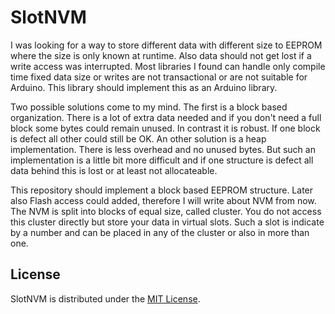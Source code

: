 # SlotNVM

I was looking for a way to store different data with different size to EEPROM where the size is only known at runtime.
Also data should not get lost if a write access was interrupted.
Most libraries I found can handle only compile time fixed data size or writes are not transactional or are not suitable for Arduino.
This library should implement this as an Arduino library.

Two possible solutions come to my mind.
The first is a block based organization. There is a lot of extra data needed and if you don't need a full block
some bytes could remain unused. In contrast it is robust. If one block is defect all other could still be OK.
An other solution is a heap implementation. There is less overhead and no unused bytes. But such an implementation is a little bit more difficult
and if one structure is defect all data behind this is lost or at least not allocateable.

This repository should implement a block based EEPROM structure. Later also Flash access could added, therefore I will write about NVM from now.
The NVM is split into blocks of equal size, called cluster. You do not access this cluster directly but store your data in virtual slots.
Such a slot is indicate by a number and can be placed in any of the cluster or also in more than one.


## License

SlotNVM is distributed under the [MIT License](LICENSE).
